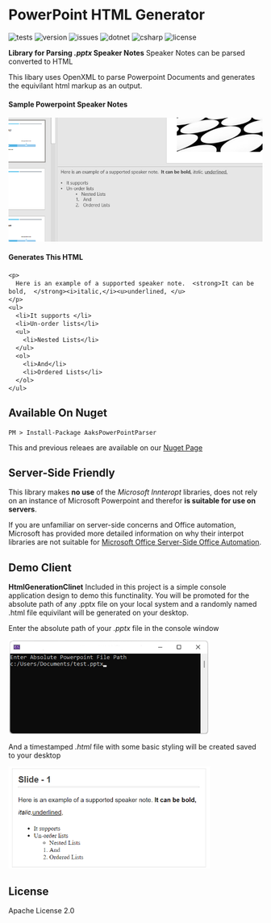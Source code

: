 # PowerPoint HTML Generator
![tests](https://raw.githubusercontent.com/gist/palburtus/abeb09d1ba12b9ce84a55f4da4f2af86/raw/35f077152fb4d2f5545417cf6a7f90f0e847df95/power_point_parser_tests.md_badge.svg)
![version](https://img.shields.io/nuget/vpre/AaksPowerPointParser)
![issues](https://img.shields.io/github/issues/palburtus/powerpointparser)
![dotnet](https://img.shields.io/badge/.NET-6.0-blue)
![csharp](https://img.shields.io/badge/C%23-10.0-blue)
![license](https://img.shields.io/github/license/palburtus/powerpointparser)

**Library for Parsing *.pptx* Speaker Notes**
Speaker Notes can be parsed converted to HTML 

This libary uses OpenXML to parse Powerpoint Documents and generates the equivilant html markup as an output.

#### Sample Powerpoint Speaker Notes
<img src="/blob/SamplePowerpointInput.png" alt="power point example" width="600"/>

#### Generates This HTML
```
<p>
  Here is an example of a supported speaker note.  <strong>It can be bold,  </strong><i>italic,</i><u>underlined, </u>
</p>
<ul>
  <li>It supports </li>
  <li>Un-order lists</li>
  <ul>
    <li>Nested Lists</li>
  </ul>
  <ol>
    <li>And</li>
    <li>Ordered Lists</li>
  </ol>
</ul>
```

## Available On Nuget
```
PM > Install-Package AaksPowerPointParser
```
This and previous releaes are available on our [Nuget Page](https://www.nuget.org/packages/AaksPowerPointParser)

## Server-Side Friendly
This library makes **no use** of the _Microsoft Innteropt_ libraries, does not rely on an instance of Microsoft Powerpoint and therefor **is suitable for use on servers**.

If you are unfamiliar on server-side concerns and Office automation, Microsoft has provided more detailed information on why their interpot libraries are not suitable for [Microsoft Office Server-Side Office Automation](https://support.microsoft.com/en-us/topic/considerations-for-server-side-automation-of-office-48bcfe93-8a89-47f1-0bce-017433ad79e2).

## Demo Client

**HtmlGenerationClinet**
Included in this project is a simple console application design to demo this functinality.  You will be promoted for the absolute path of any .pptx file on your local system and a randomly named .html file equivilant will be generated on your desktop.  

Enter the absolute path of your _.pptx_ file in the console window

<img src="/blob/commandline.png" alt="power point example" width="400"/>

And a timestamped _.html_ file with some basic styling will be created saved to your desktop 

<img src="/blob/SampleHtmlOutput.png" alt="power point example" width="400"/>

## License

Apache License 2.0 
